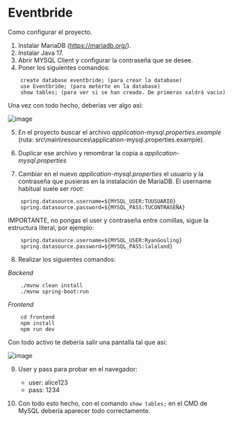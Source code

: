 # Eventbride

Como configurar el proyecto.

1. Instalar MariaDB (https://mariadb.org/).
2. Instalar Java 17.
3. Abrir MYSQL Client y configurar la contraseña que se desee.
4. Poner los siguientes comandos:
```
    create database eventbride; (para crear la database)
    use Eventbride; (para meterte en la database)
    show tables; (para ver si se han creado. De primeras saldrá vacio)
```
Una vez con todo hecho, deberías ver algo así:

![image](https://github.com/user-attachments/assets/b9c11486-8b60-4856-b040-c45649d071f0)

5. En el proyecto buscar el archivo *application-mysql.properties.example* (ruta: src\main\resources\application-mysql.properties.example).

6. Duplicar ese archivo y renombrar la copia a *application-mysql.properties*

7. Cambiar en el nuevo *application-mysql.properties* el usuario y la contraseña que pusieras en la instalación de MariaDB. El username habitual suele ser *root*:
```
    spring.datasource.username=${MYSQL_USER:TUUSUARIO}
    spring.datasource.password=${MYSQL_PASS:TUCONTRASEÑA}
```
IMPORTANTE, no pongas el user y contraseña entre comillas, sigue la estructura literal, por ejemplo:
```
    spring.datasource.username=${MYSQL_USER:RyanGosling}
    spring.datasource.password=${MYSQL_PASS:lalaland}
```

8. Realizar los siguientes comandos:

*Backend*
```
    ./mvnw clean install
    ./mvnw spring-boot:run
```
*Frontend*
```
    cd frontend
    npm install
    npm run dev
```
Con todo activo te debería salir una pantalla tal que así:

![image](https://github.com/user-attachments/assets/24b833aa-99ee-4176-a1f0-557f567a8c50)

9. User y pass para probar en el navegador:
    - user: alice123
    - pass: 1234

10. Con todo esto hecho, con el comando ```show tables;``` en el CMD de MySQL debería aparecer todo correctamente.

